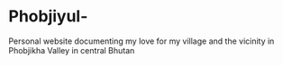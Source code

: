 # Phobjiyul-
Personal website documenting my love for my village and the vicinity in Phobjikha Valley in central Bhutan
